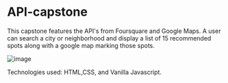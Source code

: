 # API-capstone

This capstone features the API's from Foursquare and Google Maps. A user can search a city or neighborhood and display a list of 15 recommended spots along with a google map marking those spots. 

![image](https://user-images.githubusercontent.com/50778758/68171597-0646cc80-ff3a-11e9-9c25-34bf9af5ff55.png)




Technologies used: HTML,CSS, and Vanilla Javascript.
